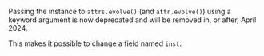 Passing the instance to `attrs.evolve()` (and `attr.evolve()`) using a keyword argument is now deprecated and will be removed in, or after, April 2024.

This makes it possible to change a field named `inst`.
